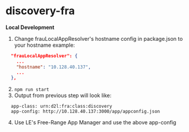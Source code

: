 # discovery-fra

__Local Development__
1. Change frauLocalAppResolver's hostname config in package.json to your hostname
example:
```json
  "frauLocalAppResolver": {
    ...
    "hostname": "10.128.40.137",
    ...
  },
```
2. `npm run start`
3. Output from previous step will look like:
```
  app-class: urn:d2l:fra:class:discovery
  app-config: http://10.128.40.137:3000/app/appconfig.json
```
4. Use LE's Free-Range App Manager and use the above app-config